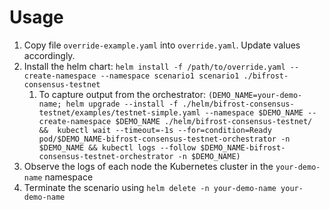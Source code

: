 # Usage
1. Copy file `override-example.yaml` into `override.yaml`.  Update values accordingly.
1. Install the helm chart: `helm install -f /path/to/override.yaml --create-namespace --namespace scenario1 scenario1 ./bifrost-consensus-testnet`
   1. To capture output from the orchestrator: `(DEMO_NAME=your-demo-name; helm upgrade --install -f ./helm/bifrost-consensus-testnet/examples/testnet-simple.yaml --namespace $DEMO_NAME --create-namespace $DEMO_NAME ./helm/bifrost-consensus-testnet/ &&  kubectl wait --timeout=-1s --for=condition=Ready pod/$DEMO_NAME-bifrost-consensus-testnet-orchestrator -n $DEMO_NAME && kubectl logs --follow $DEMO_NAME-bifrost-consensus-testnet-orchestrator -n $DEMO_NAME)`
2. Observe the logs of each node the Kubernetes cluster in the `your-demo-name` namespace
3. Terminate the scenario using  `helm delete -n your-demo-name your-demo-name`
